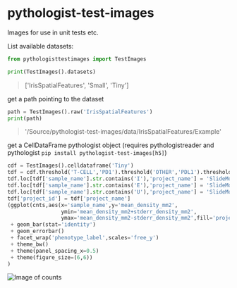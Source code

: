 # pythologist-test-images

Images for use in unit tests etc.

List available datasets:

```python
from pythologisttestimages import TestImages

print(TestImages().datasets)
```

> ['IrisSpatialFeatures', 'Small', 'Tiny']

get a path pointing to the dataset

```python
path = TestImages().raw('IrisSpatialFeatures')
print(path)
```
> '/Source/pythologist-test-images/data/IrisSpatialFeatures/Example'

get a CellDataFrame pythologist object (requires pythologistreader and pythologist `pip install pythologist-test-images[h5]`)

```python
cdf = TestImages().celldataframe('Tiny')
tdf = cdf.threshold('T-CELL','PD1').threshold('OTHER','PDL1').threshold('TUMOR','PDL1')
tdf.loc[tdf['sample_name'].str.contains('I'),'project_name'] = 'SlideModelInfiltrated'
tdf.loc[tdf['sample_name'].str.contains('E'),'project_name'] = 'SlideModelExcluded'
tdf.loc[tdf['sample_name'].str.contains('U'),'project_name'] = 'SlideModelUniform'
tdf['project_id'] = tdf['project_name']
(ggplot(cnts,aes(x='sample_name',y='mean_density_mm2',
                 ymin='mean_density_mm2+stderr_density_mm2',
                 ymax='mean_density_mm2-stderr_density_mm2',fill='project_name'))
 + geom_bar(stat='identity')
 + geom_errorbar()
 + facet_wrap('phenotype_label',scales='free_y')
 + theme_bw()
 + theme(panel_spacing_x=0.5)
 + theme(figure_size=(6,6))
)
```

![Image of counts](https://github.com/jason-weirather/pythologist-test-images/raw/master/images/counts.png?raw=true)